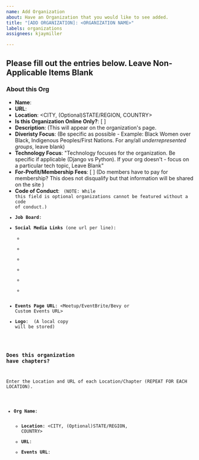 ```yaml
---
name: Add Organization
about: Have an Organization that you would like to see added.
title: "[ADD ORGANIZATION]: <ORGANIZATION NAME>"
labels: organizations
assignees: kjaymiller

---
```


Please fill out the entries below. Leave Non-Applicable Items Blank
----

### About this Org
- **Name**: <ORGANIZATION NAME> 
- **URL**:  <ORGANIZATION URL>
- **Location**: <CITY, (Optional)STATE/REGION, COUNTRY>
- **Is this Organization Online Only?**: [ ]
- **Description**: <ORGANIZATION DESCRIPTION> (This will appear on the organization's page. 
- **Diveristy Focus**: <DIVERSITY FOCUSES> (Be specific as possible - Example: Black Women over Black, Indigenous Peoples/First Nations. For any/all _underrepresented groups_, leave blank) 
- **Technology Focus**: <TECHNOLOGY FOCUSES> "Technology focuses for the organization. Be specific if applicable (Django vs Python). If your org doesn't - focus on a particular tech topic, Leave Blank"
- **For-Profit/Membership Fees**: [ ] (Do members have to pay for membership? This does not disqualify but that information will be shared on the site )
- **Code of Conduct**: <CODE OF CONDUCT URL> (NOTE: While this field is optional organizations cannot be featured without a code of conduct.)
- **Job Board**: <JOB BOARD URL> 
- **Social Media Links** (one url per line): 
	 - <TWITTER>
	 - <FACEBOOK>
	 - <INSTAGRAM>
	 - <LINKEDIN>
	 - <YOUTUBE>
	 - <OTHER SOCIAL LINKS>
- **Events Page URL**: <Meetup/EventBrite/Bevy or Custom Events URL>
- **Logo**: <URL TO LOGO or PAGE to ASSETS> (A local copy will be stored)

### Does this organization have chapters?
Enter the Location and URL of each Location/Chapter (REPEAT FOR EACH LOCATION).
- **Org Name**: <CHAPTER NAME>
	- **Location**: <CITY, (Optional)STATE/REGION, COUNTRY>
	- **URL**: <CHAPTER PAGE URL>
	- **Events URL**: <CHAPTER EVENTS URL>
